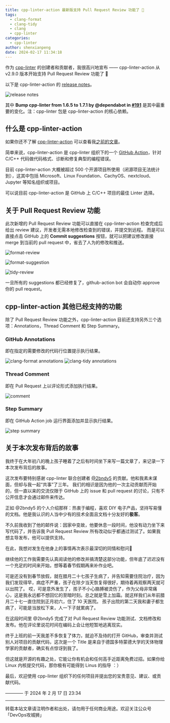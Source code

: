 ```yaml
---
title: cpp-linter-action 最新版支持 Pull Request Review 功能了 👏
tags:
  - clang-format
  - clang-tidy
  - clang
  - cpp-linter
categories:
  - cpp-linter
author: shenxianpeng
date: 2024-02-17 11:34:18
---
```


作为 [cpp-linter](https://github.com/cpp-linter) 的创建者和贡献者，我很高兴地宣布 —— cpp-linter-action 从 v2.9.0 版本开始支持 Pull Request Review 功能了 👏

以下是 cpp-linter-action 的 [release notes](https://github.com/cpp-linter/cpp-linter-action/releases)。

![release notes](cpp-linter-action/cpp-linter-action@2.9.0.png)

其中 **Bump cpp-linter from 1.6.5 to 1.7.1 by @dependabot in [#191](https://github.com/cpp-linter/cpp-linter-action/pull/191)** 是其中最重要的变化。注：cpp-linter 包是​ cpp-linter-action 的核心依赖。

<!-- more -->
## 什么是 cpp-linter-action

如果你还不了解 [cpp-linter-action](https://github.com/cpp-linter/cpp-linter-action) 可以查看我[之前的文章](https://shenxianpeng.github.io/2022/08/cpp-linter/)。

简单来说，cpp-linter-action 是 cpp-linter 组织下的一个 [GitHub Action](https://docs.github.com/en/actions/quickstart)，针对 C/C++ 代码做代码格式、诊断和修复典型的编程错误。

目前 cpp-linter-action 大概被超过 500 个开源项目所使用（闭源项目无法统计到），这其中包括 Microsoft、Linux Foundation、CachyOS、nextcloud、Jupyter 等知名组织或项目。

可以说目前 cpp-linter-action 是 GitHub 上 C/C++ 项目的最佳 Linter 选择。

## 关于 Pull Request Review 功能

此次新增的 Pull Request Review 功能可以直接在 cpp-linter-action 检查完成后给出 review 建议，开发者无需本地修改检查到的错误，并提交到远程。
而是可以直接点击 GitHub 上的 **Commit suggestions** 按钮，就可以把建议修改直接 merge 到当前的 pull request 中，省去了人为的修改和推送。

![format-review](cpp-linter-action/format-review.png)

![format-suggestion](cpp-linter-action/format-suggestion.png)

![tidy-review](cpp-linter-action/tidy-review.png)

一旦所有的 suggestions 都已经修复了，github-action bot 会自动你 approve 你的 pull request。

## cpp-linter-action 其他已经支持的功能

除了 Pull Request Review 功能之外，cpp-linter-action 目前还支持另外三个选项：Annotations，Thread Comment 和 Step Summary。

### GitHub Annotations

即在指定的需要修改的代码行位置提示执行结果​。

![clang-format annotations](cpp-linter-action/clang-format-annotations.png)
![clang-tidy annotations](cpp-linter-action/clang-tidy-annotations.png)

### Thread Comment

即在 Pull Request 上以评论形式添加执行结果。​

![comment](cpp-linter-action/comment.png)

### Step Summary

​即在 GitHub Action job 运行界面添加并显示执行结果。

![step summary](cpp-linter-action/step-summary.png)

## 关于本次发布背后的故事

我终于在大年初八的晚上孩子睡着了之后有时间坐下来写一篇文章了，来记录一下本次发布背后的故事。

这次发布要特别感谢 cpp-linter 联合创建者 [@2bndy5](https://github.com/2bndy5) 的贡献。他和我素未谋面，但却与我一起“共事”了三年。
我们的相识是因为他的一次主动贡献而开始的，但一直以来的交流仅限于 GitHub 上的 issue 和 pull request 的讨论，只有不公开信息才会通过邮件来传达。

正如 @2bndy5 的个人介绍那样：热衷于编程，喜欢 DIY 电子产品，坚持写易懂的文档。他是我认识的人当中少有的技术全面且文档十分友好的**极客**。

不久前我收到了他的邮件说：因家中变故，他要休息一段时间，他没有动力坐下来写代码了，并告诉我 Pull Request Review 所有改动似乎都通过测试了。如果我想主导发布，他可以提供支持。

在此，我想对发生在他身上的事情再次表示最深切的同情和慰问🙏

继续他的工作我需要先认真阅读他的修改并搞清楚这部分功能，但年底了迟迟没有一个充足的时间来开始，想等着春节假期再来补作业吧。

可是还没有到春节放假，就在腊月二十七孩子生病了，并告知需要住院治疗，因为我们发现得早，病症不严重，孩子在除夕当天恢复得很好，期待着再观察两天就可以出院了。
哎，可是意外发生了，孩子不小心胳膊被烫伤了，作为父母非常痛心，这是我永远都不想回忆的至暗时刻。总之就是雪上加霜。就这样我们从年前腊月二十七一直住院到正月初六，住了 10 天医院。
孩子出院的第二天我和妻子都生病了，可能是当放松下来，人一下子就累病了。

在这段时间里 @2bndy5 完成了对 Pull Request Review 功能测试、文档修改和发布。他在评论里说花时间在编码上会让他短暂地逃离现实。

终于上班的前一天我差不多恢复了体力，就迫不及待的打开 GitHub，审查并测试别人对项目的贡献代码，这次是一个 Title 是来自于德国多特蒙德大学的天体物理学家的贡献者，确实有点惊讶到我了。

但这就是开源的有趣之处，它能让你有机会和任何高手近距离免费过招。如果你给 Linux 内核提交代码，那你极有可能得到 Linus 的指导 ：）

最后，欢迎使用 cpp-linter 组织下的任何项目并提出您的宝贵意见、建议、或贡献代码。


———— 于 2024 年 2 月 17 日 23:34

---

转载本站文章请注明作者和出处，请勿用于任何商业用途。欢迎关注公众号「DevOps攻城狮」
